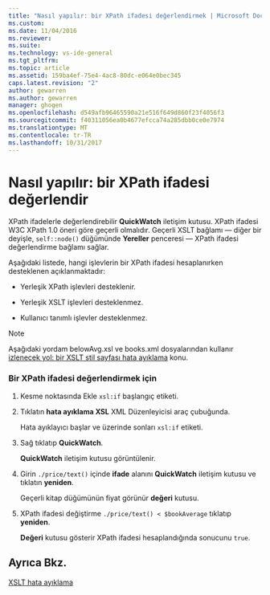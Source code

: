 ```yaml
---
title: "Nasıl yapılır: bir XPath ifadesi değerlendirmek | Microsoft Docs"
ms.custom: 
ms.date: 11/04/2016
ms.reviewer: 
ms.suite: 
ms.technology: vs-ide-general
ms.tgt_pltfrm: 
ms.topic: article
ms.assetid: 159ba4ef-75e4-4ac8-80dc-e064e0bec345
caps.latest.revision: "2"
author: gewarren
ms.author: gewarren
manager: ghogen
ms.openlocfilehash: d549afb96465590a21e516f649d860f23f4056f3
ms.sourcegitcommit: f40311056ea0b4677efcca74a285dbb0ce0e7974
ms.translationtype: MT
ms.contentlocale: tr-TR
ms.lasthandoff: 10/31/2017
---
```

# <a name="how-to-evaluate-an-xpath-expression"></a>Nasıl yapılır: bir XPath ifadesi değerlendir
XPath ifadelerle değerlendirebilir **QuickWatch** iletişim kutusu. XPath ifadesi W3C XPath 1.0 öneri göre geçerli olmalıdır. Geçerli XSLT bağlamı — diğer bir deyişle, `self::node()` düğümünde **Yereller** penceresi — XPath ifadesi değerlendirme bağlamı sağlar.  
  
 Aşağıdaki listede, hangi işlevlerin bir XPath ifadesi hesaplanırken desteklenen açıklanmaktadır:  
  
-   Yerleşik XPath işlevleri desteklenir.  
  
-   Yerleşik XSLT işlevleri desteklenmez.  
  
-   Kullanıcı tanımlı işlevler desteklenmez.  
  
> [!NOTE]
>  Aşağıdaki yordam belowAvg.xsl ve books.xml dosyalarından kullanır [izlenecek yol: bir XSLT stil sayfası hata ayıklama](../xml-tools/walkthrough-debug-an-xslt-style-sheet.md) konu.  
  
### <a name="to-evaluate-an-xpath-expression"></a>Bir XPath ifadesi değerlendirmek için  
  
1.  Kesme noktasında Ekle `xsl:if` başlangıç etiketi.  
  
2.  Tıklatın **hata ayıklama XSL** XML Düzenleyicisi araç çubuğunda.  
  
     Hata ayıklayıcı başlar ve üzerinde sonları `xsl:if` etiketi.  
  
3.  Sağ tıklatıp **QuickWatch**.  
  
     **QuickWatch** iletişim kutusu görüntülenir.  
  
4.  Girin `./price/text()` içinde **ifade** alanını **QuickWatch** iletişim kutusu ve tıklatın **yeniden**.  
  
     Geçerli kitap düğümünün fiyat görünür **değeri** kutusu.  
  
5.  XPath ifadesi değiştirme `./price/text() < $bookAverage` tıklatıp **yeniden**.  
  
     **Değeri** kutusu gösterir XPath ifadesi hesaplandığında sonucunu `true`.  
  
## <a name="see-also"></a>Ayrıca Bkz.  
 [XSLT hata ayıklama](../xml-tools/debugging-xslt.md)